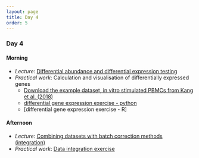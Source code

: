 ```yaml
---
layout: page
title: Day 4
order: 5
---
```


### Day 4

#### Morning
- _Lecture_: [Differential abundance and differential expression testing](https://github.com/buchauer-lab/charite-sc-data-course/blob/main/materials/Day4/L_DEGs.pdf)
- _Practical work_: Calculation and visualisation of differentially expressed genes
  - [Download the example dataset, in vitro stimulated PBMCs from Kang et al. (2018)](https://github.com/buchauer-lab/charite-sc-data-course/blob/main/materials/Day4/Kang2018_DEG.zip)
  - [differential gene expression exercise - python](https://github.com/buchauer-lab/charite-sc-data-course/blob/main/materials/Day4/DEG_python_exercises.ipynb)
  - [differential gene expression exercise - R]

#### Afternoon
- _Lecture_: [Combining datasets with batch correction methods (integration)]((https://github.com/buchauer-lab/charite-sc-data-course/blob/main/materials/Day4/L_annotation.pdf))
- _Practical work_: [Data integration exercise](https://buchauer-lab.github.io/charite-sc-data-course/integrationexercise/)
